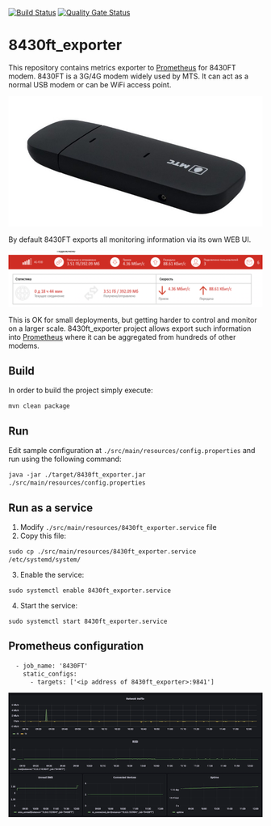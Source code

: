 [![Build Status](https://travis-ci.com/dernasherbrezon/8430ft_exporter.svg?branch=master)](https://travis-ci.com/dernasherbrezon/8430ft_exporter) [![Quality Gate Status](https://sonarcloud.io/api/project_badges/measure?project=ru.r2cloud%3A8430ft_exporter&metric=alert_status)](https://sonarcloud.io/dashboard?id=ru.r2cloud%3A8430ft_exporter)

# 8430ft_exporter

This repository contains metrics exporter to [Prometheus](https://prometheus.io) for 8430FT modem. 8430FT is a 3G/4G modem widely used by MTS. It can act as a normal USB modem or can be WiFi access point.

![8430FT](docs/8430FT.jpg)

By default 8430FT exports all monitoring information via its own WEB UI. 

![monitoring](docs/monitoring.png)

This is OK for small deployments, but getting harder to control and monitor on a larger scale. 8430ft_exporter project allows export such information into [Prometheus](https://prometheus.io) where it can be aggregated from hundreds of other modems.


## Build

In order to build the project simply execute:

```
mvn clean package
```

## Run

Edit sample configuration at ```./src/main/resources/config.properties``` and run using the following command:

```
java -jar ./target/8430ft_exporter.jar ./src/main/resources/config.properties 
```

## Run as a service

1. Modify ```./src/main/resources/8430ft_exporter.service``` file
2. Copy this file:

```
sudo cp ./src/main/resources/8430ft_exporter.service /etc/systemd/system/
```

3. Enable the service:

```
sudo systemctl enable 8430ft_exporter.service
```

4. Start the service:

```
sudo systemctl start 8430ft_exporter.service
```

## Prometheus configuration

```
  - job_name: '8430FT'
    static_configs:
      - targets: ['<ip address of 8430ft_exporter>:9841']
```

![8430FT dashboard](docs/dashboard.png)